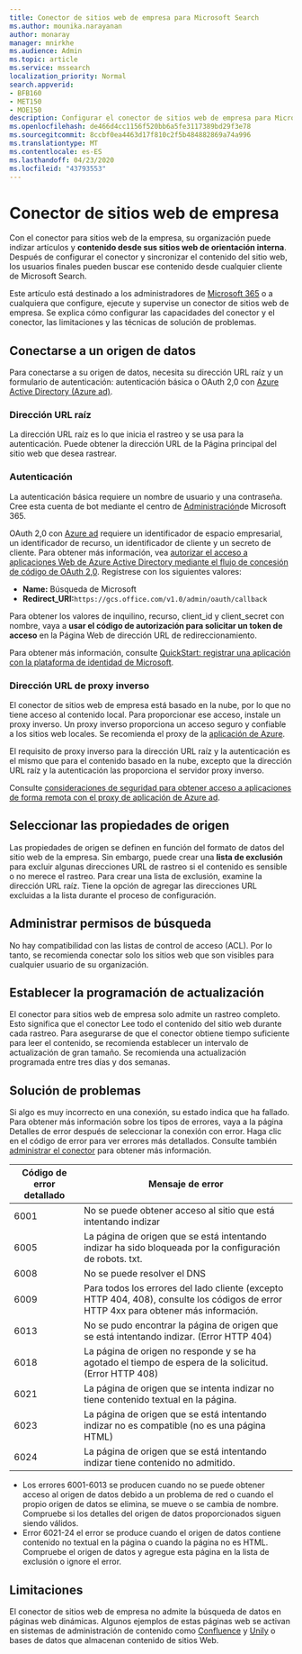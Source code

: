 ```yaml
---
title: Conector de sitios web de empresa para Microsoft Search
ms.author: mounika.narayanan
author: monaray
manager: mnirkhe
ms.audience: Admin
ms.topic: article
ms.service: mssearch
localization_priority: Normal
search.appverid:
- BFB160
- MET150
- MOE150
description: Configurar el conector de sitios web de empresa para Microsoft Search
ms.openlocfilehash: de466d4cc1156f520bb6a5fe3117389bd29f3e78
ms.sourcegitcommit: 8ccbf0ea4463d17f810c2f5b484882869a74a996
ms.translationtype: MT
ms.contentlocale: es-ES
ms.lasthandoff: 04/23/2020
ms.locfileid: "43793553"
---
```

# <a name="enterprise-websites-connector"></a>Conector de sitios web de empresa

Con el conector para sitios web de la empresa, su organización puede indizar artículos y **contenido desde sus sitios web de orientación interna**. Después de configurar el conector y sincronizar el contenido del sitio web, los usuarios finales pueden buscar ese contenido desde cualquier cliente de Microsoft Search.

Este artículo está destinado a los administradores de [Microsoft 365](https://www.microsoft.com/microsoft-365) o a cualquiera que configure, ejecute y supervise un conector de sitios web de empresa. Se explica cómo configurar las capacidades del conector y el conector, las limitaciones y las técnicas de solución de problemas.  

## <a name="connect-to-a-data-source"></a>Conectarse a un origen de datos 
Para conectarse a su origen de datos, necesita su dirección URL raíz y un formulario de autenticación: autenticación básica o OAuth 2,0 con [Azure Active Directory (Azure ad)](https://docs.microsoft.com/azure/active-directory/).

### <a name="root-url"></a>Dirección URL raíz
La dirección URL raíz es lo que inicia el rastreo y se usa para la autenticación. Puede obtener la dirección URL de la Página principal del sitio web que desea rastrear.

### <a name="authentication"></a>Autenticación 
La autenticación básica requiere un nombre de usuario y una contraseña. Cree esta cuenta de bot mediante el centro de [Administración](https://admin.microsoft.com)de Microsoft 365.

OAuth 2,0 con [Azure ad](https://docs.microsoft.com/azure/active-directory/) requiere un identificador de espacio empresarial, un identificador de recurso, un identificador de cliente y un secreto de cliente.
Para obtener más información, vea [autorizar el acceso a aplicaciones Web de Azure Active Directory mediante el flujo de concesión de código de OAuth 2,0](https://docs.microsoft.com/azure/active-directory/develop/v1-protocols-oauth-code). Regístrese con los siguientes valores:
* **Name:** Búsqueda de Microsoft
* **Redirect_URI:**`https://gcs.office.com/v1.0/admin/oauth/callback`

Para obtener los valores de inquilino, recurso, client_id y client_secret con nombre, vaya a **usar el código de autorización para solicitar un token de acceso** en la Página Web de dirección URL de redireccionamiento.

Para obtener más información, consulte [QuickStart: registrar una aplicación con la plataforma de identidad de Microsoft](https://docs.microsoft.com/azure/active-directory/develop/quickstart-register-app).

### <a name="reverse-proxy-url"></a>Dirección URL de proxy inverso 
El conector de sitios web de empresa está basado en la nube, por lo que no tiene acceso al contenido local. Para proporcionar ese acceso, instale un proxy inverso. Un proxy inverso proporciona un acceso seguro y confiable a los sitios web locales. Se recomienda el proxy de la [aplicación de Azure](https://docs.microsoft.com/azure/active-directory/manage-apps/application-proxy).

El requisito de proxy inverso para la dirección URL raíz y la autenticación es el mismo que para el contenido basado en la nube, excepto que la dirección URL raíz y la autenticación las proporciona el servidor proxy inverso.

Consulte [consideraciones de seguridad para obtener acceso a aplicaciones de forma remota con el proxy de aplicación de Azure ad](https://docs.microsoft.com/azure/active-directory/manage-apps/application-proxy-security).

## <a name="select-the-source-properties"></a>Seleccionar las propiedades de origen 
Las propiedades de origen se definen en función del formato de datos del sitio web de la empresa. Sin embargo, puede crear una **lista de exclusión** para excluir algunas direcciones URL de rastreo si el contenido es sensible o no merece el rastreo. Para crear una lista de exclusión, examine la dirección URL raíz. Tiene la opción de agregar las direcciones URL excluidas a la lista durante el proceso de configuración.

## <a name="manage-search-permissions"></a>Administrar permisos de búsqueda 
No hay compatibilidad con las listas de control de acceso (ACL). Por lo tanto, se recomienda conectar solo los sitios web que son visibles para cualquier usuario de su organización.

## <a name="set-the-refresh-schedule"></a>Establecer la programación de actualización
El conector para sitios web de empresa solo admite un rastreo completo. Esto significa que el conector Lee todo el contenido del sitio web durante cada rastreo. Para asegurarse de que el conector obtiene tiempo suficiente para leer el contenido, se recomienda establecer un intervalo de actualización de gran tamaño. Se recomienda una actualización programada entre tres días y dos semanas. 

## <a name="troubleshooting"></a>Solución de problemas
Si algo es muy incorrecto en una conexión, su estado indica que ha fallado. Para obtener más información sobre los tipos de errores, vaya a la página Detalles de error después de seleccionar la conexión con error.  Haga clic en el código de error para ver errores más detallados. Consulte también [administrar el conector](https://docs.microsoft.com/microsoftsearch/manage-connector) para obtener más información.

 **Código de error detallado** | **Mensaje de error**
 --- | --- 
 6001   | No se puede obtener acceso al sitio que está intentando indizar 
 6005 | La página de origen que se está intentando indizar ha sido bloqueada por la configuración de robots. txt.
 6008 | No se puede resolver el DNS
 6009 | Para todos los errores del lado cliente (excepto HTTP 404, 408), consulte los códigos de error HTTP 4xx para obtener más información.
 6013 | No se pudo encontrar la página de origen que se está intentando indizar. (Error HTTP 404)
 6018 | La página de origen no responde y se ha agotado el tiempo de espera de la solicitud. (Error HTTP 408)
 6021 | La página de origen que se intenta indizar no tiene contenido textual en la página.
 6023 | La página de origen que se está intentando indizar no es compatible (no es una página HTML)
 6024 | La página de origen que se está intentando indizar tiene contenido no admitido.

* Los errores 6001-6013 se producen cuando no se puede obtener acceso al origen de datos debido a un problema de red o cuando el propio origen de datos se elimina, se mueve o se cambia de nombre. Compruebe si los detalles del origen de datos proporcionados siguen siendo válidos.
* Error 6021-24 el error se produce cuando el origen de datos contiene contenido no textual en la página o cuando la página no es HTML. Compruebe el origen de datos y agregue esta página en la lista de exclusión o ignore el error.

## <a name="limitations"></a>Limitaciones
El conector de sitios web de empresa no admite la búsqueda de datos en páginas web dinámicas. Algunos ejemplos de estas páginas web se activan en sistemas de administración de contenido como [Confluence](https://www.atlassian.com/software/confluence) y [Unily](https://www.unily.com/) o bases de datos que almacenan contenido de sitios Web.
